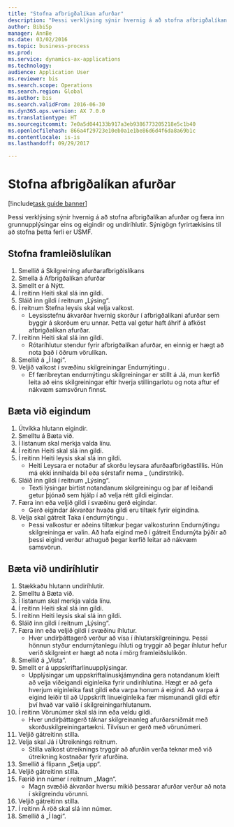 ```yaml
--- 
title: "Stofna afbrigðalíkan afurðar"
description: "Þessi verklýsing sýnir hvernig á að stofna afbrigðalíkan afurðar og færa inn grunnupplýsingar eins og eigindir og undiríhlutir."
author: BibiSp
manager: AnnBe
ms.date: 03/02/2016
ms.topic: business-process
ms.prod: 
ms.service: dynamics-ax-applications
ms.technology: 
audience: Application User
ms.reviewer: bis
ms.search.scope: Operations
ms.search.region: Global
ms.author: bis
ms.search.validFrom: 2016-06-30
ms.dyn365.ops.version: AX 7.0.0
ms.translationtype: HT
ms.sourcegitcommit: 7e0a5d044133b917a3eb9386773205218e5c1b40
ms.openlocfilehash: 866a4f29723e10eb0a1e1be86d6d4f6da8a69b1c
ms.contentlocale: is-is
ms.lasthandoff: 09/29/2017

---
```

# <a name="create-a-product-configuration-model"></a>Stofna afbrigðalíkan afurðar

[!include[task guide banner](../../includes/task-guide-banner.md)]

Þessi verklýsing sýnir hvernig á að stofna afbrigðalíkan afurðar og færa inn grunnupplýsingar eins og eigindir og undiríhlutir. Sýnigögn fyrirtækisins til að stofna þetta ferli er USMF.


## <a name="create-a-product-model"></a>Stofna framleiðslulíkan
1. Smellið á Skilgreining afurðarafbrigðislíkans
2. Smella á Afbrigðalíkan afurðar
3. Smellt er á Nýtt.
4. Í reitinn Heiti skal slá inn gildi.
5. Sláið inn gildi í reitnum „Lýsing“.
6. Í reitnum Stefna leysis skal velja valkost.
    * Leysisstefnu ákvarðar hvernig skorður í afbrigðalíkani afurðar sem byggir á skorðum eru unnar. Þetta val getur haft áhrif á afköst afbrigðalíkan afurðar.  
7. Í reitinn Heiti skal slá inn gildi.
    * Rótaríhlutur stendur fyrir afbrigðalíkan afurðar, en einnig er hægt að nota það í öðrum vörulíkan.  
8. Smellið á „Í lagi“.
9. Veljið valkost í svæðinu skilgreiningar Endurnýtingu .
    * Ef færibreytan endurnýtingu skilgreiningar er stillt á Já, mun kerfið leita að eins skilgreiningar eftir hverja stillingarlotu og nota aftur ef nákvæm samsvörun finnst.  

## <a name="add-attributes"></a>Bæta við eigindum
1. Útvíkka hlutann eigindir.
2. Smelltu á Bæta við.
3. Í listanum skal merkja valda línu.
4. Í reitinn Heiti skal slá inn gildi.
5. Í reitinn Heiti leysis skal slá inn gildi.
    * Heiti Leysara er notaður af skorðu leysara afurðaafbrigðastillis. Hún má ekki innihalda bil eða sérstafir nema _ (undirstriki).  
6. Sláið inn gildi í reitnum „Lýsing“.
    * Texti lýsingar birtist notandanum skilgreiningu og þar af leiðandi getur þjónað sem hjálp í að velja rétt gildi eigindar.  
7. Færa inn eða veljið gildi í svæðinu gerð eigindar.
    * Gerð eigindar ákvarðar hvaða gildi eru tiltæk fyrir eigindina.  
8. Velja skal gátreit Taka í endurnýtingu .
    * Þessi valkostur er aðeins tiltækur þegar valkosturinn Endurnýtingu skilgreininga er valin. Að hafa eigind með í gátreit Endurnýta þýðir að þessi eigind verður athuguð þegar kerfið leitar að nákvæm samsvörun.  

## <a name="add-subcomponents"></a>Bæta við undiríhlutir
1. Stækkaðu hlutann undiríhlutir.
2. Smelltu á Bæta við.
3. Í listanum skal merkja valda línu.
4. Í reitinn Heiti skal slá inn gildi.
5. Í reitinn Heiti leysis skal slá inn gildi.
6. Sláið inn gildi í reitnum „Lýsing“.
7. Færa inn eða veljið gildi í svæðinu íhlutur.
    * Hver undirþáttagerð verður að vísa í íhlutarskilgreiningu. Þessi hönnun styður endurnýtanlegu íhluti og tryggir að þegar íhlutur hefur verið skilgreint er hægt að nota í mörg framleiðslulíkön.  
8. Smellið á „Vista“.
9. Smellt er á uppskriftarlínuupplýsingar.
    * Upplýsingar um uppskriftalínuskjámyndina gera notandanum kleift að velja viðeigandi eiginleika fyrir undiríhlutina. Hægt er að gefa hverjum eiginleika fast gildi eða varpa honum á eigind. Að varpa á eigind leiðir til að Uppskrift línueiginleika fær mismunandi gildi eftir því hvað var valið í skilgreiningarhlutanum.  
10. Í reitinn Vörunúmer skal slá inn eða veldu gildi.
    * Hver undirþáttagerð táknar skilgreinanleg afurðarsniðmát með skorðuskilgreiningartækni. Tilvísun er gerð með vörunúmeri.  
11. Veljið gátreitinn stilla.
12. Velja skal Já í Útreiknings reitnum.
    * Stilla valkost útreiknings tryggir að afurðin verða teknar með við útreikning kostnaðar fyrir afurðina.  
13. Smellið á flipann „Setja upp“.
14. Veljið gátreitinn stilla.
15. Færið inn númer í reitnum „Magn“.
    * Magn svæðið ákvarðar hversu mikið þessarar afurðar verður að nota í skilgreindu vörunni.  
16. Veljið gátreitinn stilla.
17. Í reitinn Á röð skal slá inn númer.
18. Smellið á „Í lagi“.


